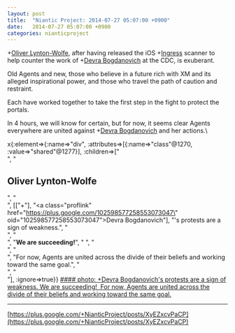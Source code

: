 ```yaml
---
layout: post
title:  "Niantic Project: 2014-07-27 05:07:00 +0900"
date:   2014-07-27 05:07:00 +0900
categories: nianticproject
---
```

+[Oliver Lynton-Wolfe](https://plus.google.com/108200572857719809031 ""), after having released the iOS +[Ingress](https://plus.google.com/103320655754019011706 "") scanner to help counter the work of +[Devra Bogdanovich](https://plus.google.com/102598577258553073047 "") at the CDC, is exuberant.

Old Agents and new, those who believe in a future rich with XM and its alleged inspirational power, and those who travel the path of caution and restraint.

Each have worked together to take the first step in the fight to protect the portals.

In 4 hours, we will know for certain, but for now, it seems clear Agents everywhere are united against +[Devra Bogdanovich](https://plus.google.com/102598577258553073047 "") and her actions.\

x{:element=>{:name=>"div", :attributes=>[{:name=>"class"@1270, :value=>"shared"@1277}], :children=>["<br />", "<h2>Oliver Lynton-Wolfe</h2>", "<br />", [["+"], "<a class=\"proflink\" href=\"https://plus.google.com/102598577258553073047\" oid=\"102598577258553073047\">Devra Bogdanovich</a>"], "'s protests are a sign of weakness.", "<br />", "<br />", "<b>We are succeeding!</b>", " ", "<br />", "<br />", "For now, Agents are united across the divide of their beliefs and working toward the same goal.", "<br />", "<br />"], :ignore=>true}}
[#### photo: +Devra Bogdanovich's protests are a sign of weakness.
We are succeeding! 
For now, Agents are united across the divide of their beliefs and working toward the same goal.](https://lh6.googleusercontent.com/-awfxph554oE/U9QJUVTcLLI/AAAAAAAAAQ8/yV1obwUPgWA/w1080-h1002/United.png "")
- - -
[https://plus.google.com/+NianticProject/posts/XyEZxcvPaCP](https://plus.google.com/+NianticProject/posts/XyEZxcvPaCP)
